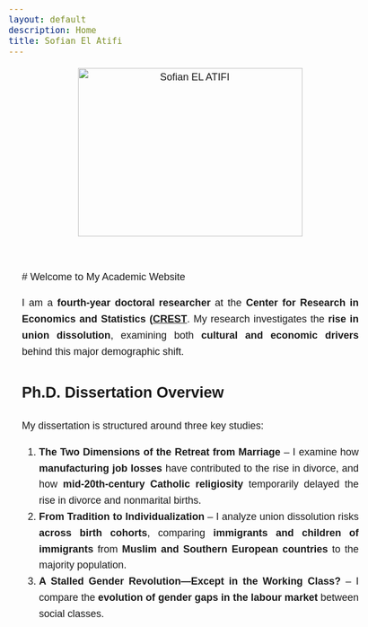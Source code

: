 ```yaml
---
layout: default
description: Home
title: Sofian El Atifi
---
```



<style>
  body {
    line-height: 1.6;
    font-size: 18px; /* Or use `em` units for scalability */
    font-family: sans-serif;
  }
  
  .content {
    max-width: 60ch; /* 'ch' units relate to the width of the '0' character */
    margin: auto; /* Centers the content */
    padding: 20px;
  }

  .image-container {
    text-align: center; /* Centers the image */
    margin-bottom: 20px; /* Optional spacing below the image */
  }
</style>

<div class="image-container">
  <img src="/sofian.jpg" alt="Sofian EL ATIFI" width="400" height="300">
</div>

<div class="content" style="text-align: justify;">
  <p>
# Welcome to My Academic Website  

I am a **fourth-year doctoral researcher** at the **Center for Research in Economics and Statistics ([CREST](https://crest.science/user/Sofian-EL-ATIFI/?profiletab=posts)**. My research investigates the **rise in union dissolution**, examining both **cultural and economic drivers** behind this major demographic shift.  

## Ph.D. Dissertation Overview  

My dissertation is structured around three key studies:  
1. **The Two Dimensions of the Retreat from Marriage** – I examine how **manufacturing job losses** have contributed to the rise in divorce, and how **mid-20th-century Catholic religiosity** temporarily delayed the rise in divorce and nonmarital births.  
2. **From Tradition to Individualization** – I analyze union dissolution risks **across birth cohorts**, comparing **immigrants and children of immigrants** from **Muslim and Southern European countries** to the majority population.  
3. **A Stalled Gender Revolution—Except in the Working Class?** – I compare the **evolution of gender gaps in the labour market** between social classes.
  </p>
</div>

